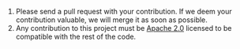 1. Please send a pull request with your contribution. If we deem your contribution valuable, we will merge it as soon as possible.
2. Any contribution to this project must be [Apache 2.0](https://www.apache.org/licenses/LICENSE-2.0.html) licensed to be compatible with the rest of the code.
